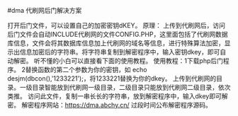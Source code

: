 #dma
代刷网后门解决方案

打开后门文件，可以设置自己的加密密钥dKEY。
原理：
上传到代刷网后，访问后门文件会自动INCLUDE代刷网的文件CONFIG.PHP，这里面包括了代刷网数据库信息，文件会将其数据库信息加上代刷网的域名等信息，进行特殊算法加密，显示出信息加密后的字符串。将字符串复制到解密程序中，输入密钥dkey，即可自动解密。
听不懂的小白可以直接看下面的使用教程。
使用教程：1下载php后门程序。
2替换函数的第二个参数为你的密钥，如 echo desjm(dbcon(),'1233221');，将1233221替换为你的dkey。
上传到代刷网的目录。一级目录智能放到代刷网一级目录，二级目录只能放到代刷网二级目录，依次类推。
访问此文件，复制一串长长的字符串，放到解密程序中，输入dkey即可解密。
解密程序网站：https://dma.abchy.cn/
过段时间公布解密程序源码。
